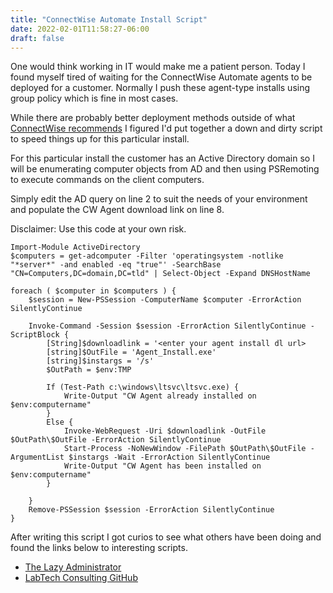 ```yaml
---
title: "ConnectWise Automate Install Script"
date: 2022-02-01T11:58:27-06:00
draft: false
---
```

One would think working in IT would make me a patient person. Today I found myself tired of waiting for the ConnectWise Automate agents to be deployed for a customer. Normally I push these agent-type installs using group policy which is fine in most cases. 

While there are probably better deployment methods outside of what [ConnectWise recommends](https://docs.connectwise.com/ConnectWise_Automate_Documentation/040/050) I figured I'd put together a down and dirty script to speed things up for this particular install. 

For this particular install the customer has an Active Directory domain so I will be enumerating computer objects from AD and then using PSRemoting to execute commands on the client computers. 

Simply edit the AD query on line 2 to suit the needs of your environment and populate the CW Agent download link on line 8. 

Disclaimer: Use this code at your own risk. 

```
Import-Module ActiveDirectory
$computers = get-adcomputer -Filter 'operatingsystem -notlike "*server*" -and enabled -eq "true"' -SearchBase "CN=Computers,DC=domain,DC=tld" | Select-Object -Expand DNSHostName

foreach ( $computer in $computers ) {
    $session = New-PSSession -ComputerName $computer -ErrorAction SilentlyContinue
	
    Invoke-Command -Session $session -ErrorAction SilentlyContinue -ScriptBlock {
        [String]$downloadlink = '<enter your agent install dl url>
        [string]$OutFile = 'Agent_Install.exe'
        [string]$instargs = '/s'
        $OutPath = $env:TMP
        
        If (Test-Path c:\windows\ltsvc\ltsvc.exe) {
            Write-Output "CW Agent already installed on $env:computername"	
        }
        Else {
            Invoke-WebRequest -Uri $downloadlink -OutFile $OutPath\$OutFile -ErrorAction SilentlyContinue
            Start-Process -NoNewWindow -FilePath $OutPath\$OutFile -ArgumentList $instargs -Wait -ErrorAction SilentlyContinue
            Write-Output "CW Agent has been installed on $env:computername"
        }
		
    }
    Remove-PSSession $session -ErrorAction SilentlyContinue
}
```

After writing this script I got curios to see what others have been doing and found the links below to interesting scripts.

 - [The Lazy Administrator](https://www.thelazyadministrator.com/2019/04/30/deploy-connectwise-automate-formerly-labtech-agent-remotely-and-quietly-with-powershell/)
 - [LabTech Consulting GitHub](https://github.com/LabtechConsulting/LabTech-Powershell-Module/blob/master/LabTech/Install-LTService.md)

